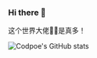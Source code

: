 ### Hi there 👋

这个世界大佬🧍‍♂️是真多！

![Codpoe's GitHub stats](https://github-readme-stats.vercel.app/api?username=Leoragelove&theme=vue&show_icons=true&hide_title=true&&count_private=true)
<!--
**Leoragelove/Leoragelove** is a ✨ _special_ ✨ repository because its `README.md` (this file) appears on your GitHub profile.

Here are some ideas to get you started:

- 🔭 I’m currently working on ...
- 🌱 I’m currently learning ...
- 👯 I’m looking to collaborate on ...
- 🤔 I’m looking for help with ...
- 💬 Ask me about ...
- 📫 How to reach me: ...
- 😄 Pronouns: ...
- ⚡ Fun fact: ...
-->
